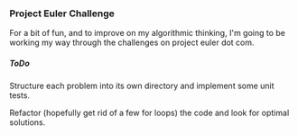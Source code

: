 ### Project Euler Challenge

For a bit of fun, and to improve on my algorithmic thinking, I'm going to be working my way through the challenges on project euler dot com.

##### ToDo

Structure each problem into its own directory and implement some unit tests.

Refactor (hopefully get rid of a few for loops) the code and look for optimal solutions.
